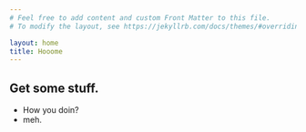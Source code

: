 ```yaml
---
# Feel free to add content and custom Front Matter to this file.
# To modify the layout, see https://jekyllrb.com/docs/themes/#overriding-theme-defaults

layout: home
title: Hooome
---
```

## Get some stuff.
- How you doin?
- meh.
